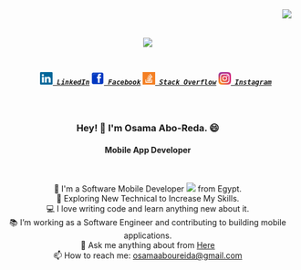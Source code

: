 <img align="right" src="https://visitor-badge.laobi.icu/badge?page_id=Osama-Abo-Reda">

<h1 align="center">
  <a href="https://git.io/typing-svg">
    <img height="70" src="https://readme-typing-svg.herokuapp.com/?lines=Hello,+There!+👋;This+is+Osama+Abo-Reda😀..;Nice+To+Meet+You!&center=true&size=28">
  </a>
</h1>

<h5 align="center">
  <code>
    <a href="https://www.linkedin.com/in/osama-abo-reda-b5852a121/" title="LinkedIn Profile"><img width="22" src="images/linkedin.svg"> LinkedIn</a></code>
  <code><a href="https://www.facebook.com/osama.bahaa1/" title="Facebook Profile"><img width="22" src="images/facebook.png"> Facebook</a></code>
  <code><a href="https://stackoverflow.com/users/18633792/osama-bahaa-abo-reda" title="Stack Overflow Profile"><img width="22" src="images/stackoverflow.svg"> Stack Overflow</a></code>
  <code><a href="https://www.instagram.com/osamareida/" title="Instagram Profile"><img width="22" src="images/instagram.svg"> Instagram</a></code>
</h5>
<br>
<h3 align="center">Hey! 👋 I'm Osama Abo-Reda. 😄 </h3>
<h4 align="center">Mobile App Developer</h4>
<br>
<p align="center">
  📕 I'm a Software Mobile Developer <img src="https://media.giphy.com/media/WUlplcMpOCEmTGBtBW/giphy.gif" width="30"> from Egypt.
  <br>
  🌱  Exploring New Technical to Increase My Skills.
  <br>
  💻 I love writing code and learn anything new about it.
  <br>
  📚 I’m working as a Software Engineer and contributing to building mobile applications.
  <br>
  💬 Ask me anything about from <a href="https://github.com/Osama-Abo-Reda/issues" title="Issues">Here</a>
  <br>
  📫 How to reach me: <a href="mailto: osamaaboureida0@gmail.com">osamaaboureida@gmail.com</a>
</p>
